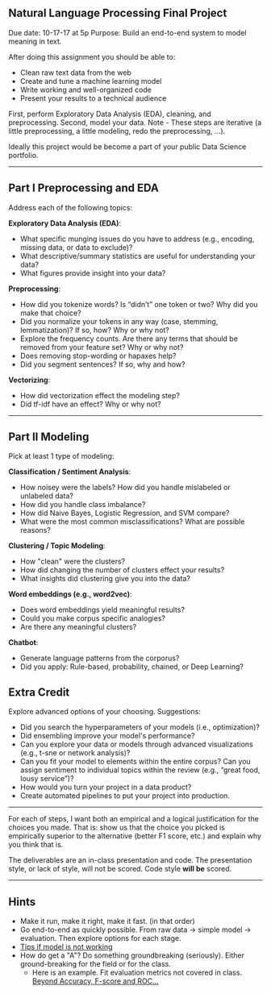 Natural Language Processing Final Project
------

Due date: 10-17-17 at 5p
Purpose: Build an end-to-end system to model meaning in text.

After doing this assignment you should be able to:

-   Clean raw text data from the web
-   Create and tune a machine learning model
-   Write working and well-organized code
-   Present your results to a technical audience 

First, perform Exploratory Data Analysis (EDA), cleaning, and preprocessing. Second, model your data. Note - These steps are iterative (a little preprocessing, a little modeling, redo the preprocessing, ...).

Ideally this project would be become a part of your public Data Science portfolio.  

----
Part I Preprocessing and EDA 
----

Address each of the following topics:

__Exploratory Data Analysis (EDA)__:

- What specific munging issues do you have to address (e.g., encoding, missing data, or data to exclude)?
- What descriptive/summary statistics are useful for understanding your data?
- What figures provide insight into your data?

__Preprocessing__: 

- How did you tokenize words? Is “didn’t” one token or two? Why did you make that choice?
- Did you normalize your tokens in any way (case, stemming, lemmatization)? If so, how? Why or why not?
- Explore the frequency counts. Are there any terms that should be removed from your feature set? Why or why not?
- Does removing stop-wording or hapaxes help?
- Did you segment sentences? If so, why and how?

__Vectorizing__:

- How did vectorization effect the modeling step?
- Did tf-idf have an effect? Why or why not?

----
Part II Modeling 
----

Pick at least 1 type of modeling:

__Classification / Sentiment Analysis__:

- How noisey were the labels? How did you handle mislabeled or unlabeled data?
- How did you handle class imbalance?
- How did Naive Bayes, Logistic Regression, and SVM compare?
- What were the most common misclassifications? What are possible reasons?

__Clustering / Topic Modeling__:

- How "clean" were the clusters?
- How did changing the number of clusters effect your results?
- What insights did clustering give you into the data?

__Word embeddings (e.g., word2vec)__:

- Does word embeddings yield meaningful results?
- Could you make corpus specific analogies?
- Are there any meaningful clusters?

__Chatbot__:

- Generate language patterns from the corporus?
- Did you apply: Rule-based, probability, chained, or Deep Learning?

Extra Credit
---
Explore advanced options of your choosing. Suggestions:  

- Did you search the hyperparameters of your models (i.e., optimization)?  
- Did ensembling improve your model's performance?
- Can you explore your data or models through advanced visualizations (e.g., t-sne or network analysis)?
- Can you fit your model to elements within the entire corpus? Can you assign sentiment to individual topics within the review (e.g., “great food, lousy service”)?   
- How would you turn your project in a data product?
- Create automated pipelines to put your project into production.

----

For each of steps, I want both an empirical and a logical justification for the choices you made. That is: show us that the choice you picked is empirically superior to the alternative (better F1 score, etc.) and explain why you think that is.  

The deliverables are an in-class presentation and code. The presentation style, or lack of style, will not be scored. Code style __will be__ scored. 

----
Hints
----

- Make it run, make it right, make it fast. (in that order)
- Go end-to-end as quickly possible. From raw data -> simple model -> evaluation. Then explore options for each stage.
- [Tips if model is not working](https://blog.slavv.com/37-reasons-why-your-neural-network-is-not-working-4020854bd607)
- How do get a "A"? Do something groundbreaking (seriously). Either ground-breaking for the field or for the class.
    + Here is an example. Fit evaluation metrics not covered in class. [Beyond Accuracy, F-score and ROC...](http://transsearch.iro.umontreal.ca/rali/sites/default/files/publis/EvAAAI06finMay10.pdf)